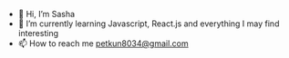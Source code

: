 - 👋 Hi, I’m Sasha
- 🌱 I’m currently learning Javascript, React.js and everything I may find interesting
- 📫 How to reach me petkun8034@gmail.com
<!---
petk1234/petk1234 is a ✨ special ✨ repository because its `README.md` (this file) appears on your GitHub profile.
You can click the Preview link to take a look at your changes.
--->
